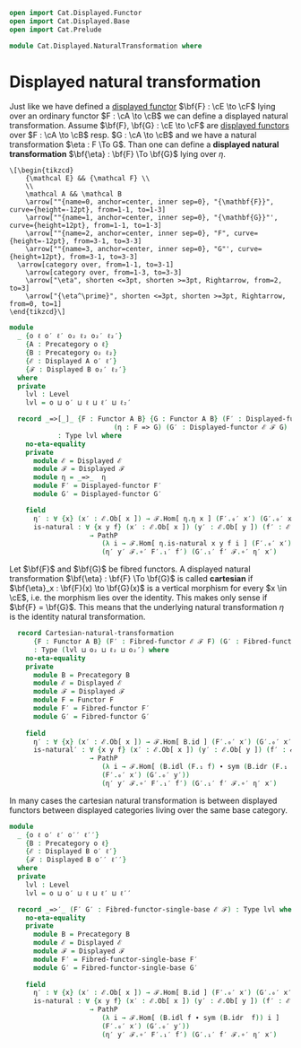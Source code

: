 ```agda
open import Cat.Displayed.Functor
open import Cat.Displayed.Base
open import Cat.Prelude

module Cat.Displayed.NaturalTransformation where
```

# Displayed natural transformation

Just like we have defined a [displayed functor][disfct]
$\bf{F} : \cE \to \cF$ lying over an ordinary functor $F : \cA \to \cB$
we can define a displayed natural transformation.
Assume $\bf{F}, \bf{G} : \cE \to \cF$ are [displayed functors][disfct]
over $F : \cA \to \cB$ resp. $G : \cA \to \cB$ and we have a
natural transformation $\eta : F \To G$. Than one can define a
**displayed natural transformation** $\bf{\eta} : \bf{F} \To \bf{G}$
lying over $\eta$.

[disfct]: Cat.Displayed.Functor.html

~~~{.quiver}
\[\begin{tikzcd}
	{\mathcal E} && {\mathcal F} \\
	\\
	\mathcal A && \mathcal B
	\arrow[""{name=0, anchor=center, inner sep=0}, "{\mathbf{F}}", curve={height=-12pt}, from=1-1, to=1-3]
	\arrow[""{name=1, anchor=center, inner sep=0}, "{\mathbf{G}}"', curve={height=12pt}, from=1-1, to=1-3]
	\arrow[""{name=2, anchor=center, inner sep=0}, "F", curve={height=-12pt}, from=3-1, to=3-3]
	\arrow[""{name=3, anchor=center, inner sep=0}, "G"', curve={height=12pt}, from=3-1, to=3-3]
  \arrow[category over, from=1-1, to=3-1]
	\arrow[category over, from=1-3, to=3-3]
	\arrow["\eta", shorten <=3pt, shorten >=3pt, Rightarrow, from=2, to=3]
	\arrow["{\eta^\prime}", shorten <=3pt, shorten >=3pt, Rightarrow, from=0, to=1]
\end{tikzcd}\]
~~~

```agda
module
  _ {o ℓ o′ ℓ′ o₂ ℓ₂ o₂′ ℓ₂′}
    {A : Precategory o ℓ}
    {B : Precategory o₂ ℓ₂}
    {ℰ : Displayed A o′ ℓ′}
    {ℱ : Displayed B o₂′ ℓ₂′} 
  where
  private
    lvl : Level
    lvl = o ⊔ o′ ⊔ ℓ ⊔ ℓ′ ⊔ ℓ₂′

  record _=>[_]_ {F : Functor A B} {G : Functor A B} (F′ : Displayed-functor ℰ ℱ F)
                          (η : F => G) (G′ : Displayed-functor ℰ ℱ G)
            : Type lvl where
    no-eta-equality
    private
      module ℰ = Displayed ℰ
      module ℱ = Displayed ℱ
      module η = _=>_  η
      module F′ = Displayed-functor F′
      module G′ = Displayed-functor G′    

    field
      η′ : ∀ {x} (x′ : ℰ.Ob[ x ]) → ℱ.Hom[ η.η x ] (F′.₀′ x′) (G′.₀′ x′)
      is-natural : ∀ {x y f} (x′ : ℰ.Ob[ x ]) (y′ : ℰ.Ob[ y ]) (f′ : ℰ.Hom[ f ] x′ y′)
                    → PathP
                       (λ i → ℱ.Hom[ η.is-natural x y f i ] (F′.₀′ x′) (G′.₀′ y′))
                       (η′ y′ ℱ.∘′ F′.₁′ f′) (G′.₁′ f′ ℱ.∘′ η′ x′)
```

Let $\bf{F}$ and $\bf{G}$ be fibred functors. A displayed natural transformation
$\bf{\eta} : \bf{F} \To \bf{G}$ is called **cartesian** if
$\bf{\eta}_x : \bf{F}(x) \to \bf{G}(x)$ is a vertical morphism for every $x \in \cE$,
i.e. the morphism lies over the identity. This makes only sense if $\bf{F} = \bf{G}$.
This means that the underlying natural transformation $\eta$ is the
identity natural transformation. 
```agda
  record Cartesian-natural-transformation
      {F : Functor A B} (F′ : Fibred-functor ℰ ℱ F) (G′ : Fibred-functor ℰ ℱ F)
      : Type (lvl ⊔ o₂ ⊔ ℓ₂ ⊔ o₂′) where
    no-eta-equality
    private
      module B = Precategory B
      module ℰ = Displayed ℰ
      module ℱ = Displayed ℱ
      module F = Functor F
      module F′ = Fibred-functor F′
      module G′ = Fibred-functor G′
      
    field
      η′ : ∀ {x} (x′ : ℰ.Ob[ x ]) → ℱ.Hom[ B.id ] (F′.₀′ x′) (G′.₀′ x′)
      is-natural′ : ∀ {x y f} (x′ : ℰ.Ob[ x ]) (y′ : ℰ.Ob[ y ]) (f′ : ℰ.Hom[ f ] x′ y′)
                    → PathP
                       (λ i → ℱ.Hom[ (B.idl (F.₁ f) ∙ sym (B.idr (F.₁ f))) i ]
                       (F′.₀′ x′) (G′.₀′ y′))
                       (η′ y′ ℱ.∘′ F′.₁′ f′) (G′.₁′ f′ ℱ.∘′ η′ x′)
``` 

In many cases the cartesian natural transformation is between displayed functors
between displayed categories living over the same base category.
```agda
module
  _ {o ℓ o′ ℓ′ o′′ ℓ′′}
    {B : Precategory o ℓ}
    {ℰ : Displayed B o′ ℓ′}
    {ℱ : Displayed B o′′ ℓ′′} 
  where
  private
    lvl : Level
    lvl = o ⊔ o′ ⊔ ℓ ⊔ ℓ′ ⊔ ℓ′′

  record _=>′_ (F′ G′ : Fibred-functor-single-base ℰ ℱ) : Type lvl where
    no-eta-equality
    private
      module B = Precategory B
      module ℰ = Displayed ℰ
      module ℱ = Displayed ℱ
      module F′ = Fibred-functor-single-base F′
      module G′ = Fibred-functor-single-base G′
      
    field
      η′ : ∀ {x} (x′ : ℰ.Ob[ x ]) → ℱ.Hom[ B.id ] (F′.₀′ x′) (G′.₀′ x′)
      is-natural : ∀ {x y f} (x′ : ℰ.Ob[ x ]) (y′ : ℰ.Ob[ y ]) (f′ : ℰ.Hom[ f ] x′ y′)
                    → PathP
                       (λ i → ℱ.Hom[ (B.idl f ∙ sym (B.idr  f)) i ]
                       (F′.₀′ x′) (G′.₀′ y′))
                       (η′ y′ ℱ.∘′ F′.₁′ f′) (G′.₁′ f′ ℱ.∘′ η′ x′)
```
